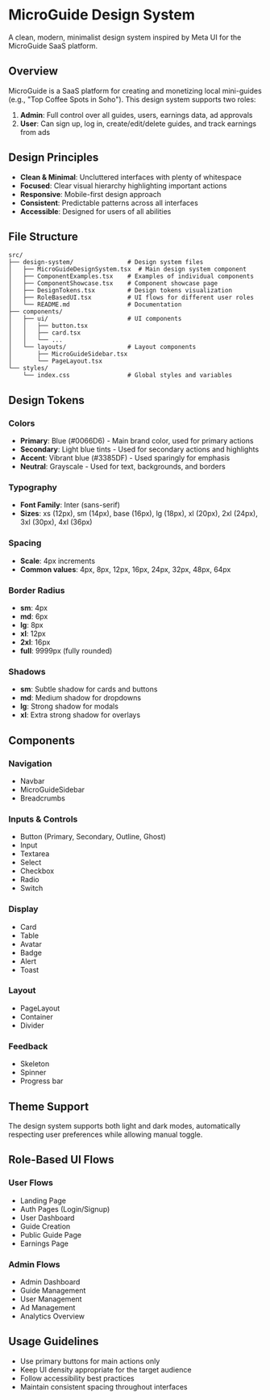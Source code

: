 
# MicroGuide Design System

A clean, modern, minimalist design system inspired by Meta UI for the MicroGuide SaaS platform.

## Overview

MicroGuide is a SaaS platform for creating and monetizing local mini-guides (e.g., "Top Coffee Spots in Soho"). This design system supports two roles:

1. **Admin**: Full control over all guides, users, earnings data, ad approvals
2. **User**: Can sign up, log in, create/edit/delete guides, and track earnings from ads

## Design Principles

- **Clean & Minimal**: Uncluttered interfaces with plenty of whitespace
- **Focused**: Clear visual hierarchy highlighting important actions
- **Responsive**: Mobile-first design approach
- **Consistent**: Predictable patterns across all interfaces
- **Accessible**: Designed for users of all abilities

## File Structure

```
src/
├── design-system/               # Design system files
│   ├── MicroGuideDesignSystem.tsx  # Main design system component
│   ├── ComponentExamples.tsx    # Examples of individual components
│   ├── ComponentShowcase.tsx    # Component showcase page
│   ├── DesignTokens.tsx         # Design tokens visualization
│   ├── RoleBasedUI.tsx          # UI flows for different user roles
│   └── README.md                # Documentation
├── components/
│   ├── ui/                      # UI components
│   │   ├── button.tsx           
│   │   ├── card.tsx
│   │   └── ...
│   └── layouts/                 # Layout components
│       ├── MicroGuideSidebar.tsx
│       └── PageLayout.tsx
└── styles/
    └── index.css                # Global styles and variables
```

## Design Tokens

### Colors

- **Primary**: Blue (#0066D6) - Main brand color, used for primary actions
- **Secondary**: Light blue tints - Used for secondary actions and highlights
- **Accent**: Vibrant blue (#3385DF) - Used sparingly for emphasis
- **Neutral**: Grayscale - Used for text, backgrounds, and borders

### Typography

- **Font Family**: Inter (sans-serif)
- **Sizes**: xs (12px), sm (14px), base (16px), lg (18px), xl (20px), 2xl (24px), 3xl (30px), 4xl (36px)

### Spacing

- **Scale**: 4px increments
- **Common values**: 4px, 8px, 12px, 16px, 24px, 32px, 48px, 64px

### Border Radius

- **sm**: 4px
- **md**: 6px
- **lg**: 8px
- **xl**: 12px
- **2xl**: 16px
- **full**: 9999px (fully rounded)

### Shadows

- **sm**: Subtle shadow for cards and buttons
- **md**: Medium shadow for dropdowns
- **lg**: Strong shadow for modals
- **xl**: Extra strong shadow for overlays

## Components

### Navigation
- Navbar
- MicroGuideSidebar
- Breadcrumbs

### Inputs & Controls
- Button (Primary, Secondary, Outline, Ghost)
- Input
- Textarea
- Select
- Checkbox
- Radio
- Switch

### Display
- Card
- Table
- Avatar
- Badge
- Alert
- Toast

### Layout
- PageLayout
- Container
- Divider

### Feedback
- Skeleton
- Spinner
- Progress bar

## Theme Support

The design system supports both light and dark modes, automatically respecting user preferences while allowing manual toggle.

## Role-Based UI Flows

### User Flows
- Landing Page
- Auth Pages (Login/Signup)
- User Dashboard
- Guide Creation
- Public Guide Page
- Earnings Page

### Admin Flows
- Admin Dashboard
- Guide Management
- User Management
- Ad Management
- Analytics Overview

## Usage Guidelines

- Use primary buttons for main actions only
- Keep UI density appropriate for the target audience
- Follow accessibility best practices
- Maintain consistent spacing throughout interfaces
